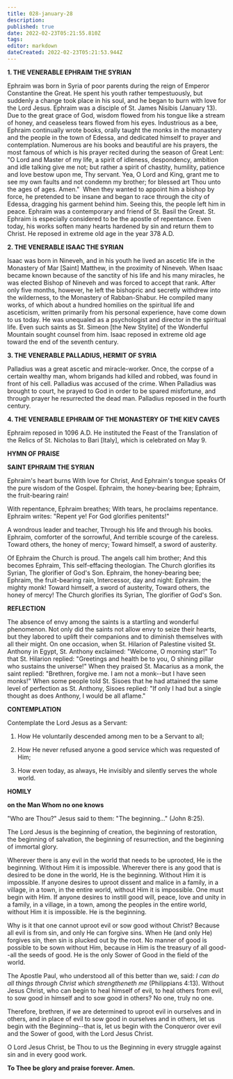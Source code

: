 ```yaml
---
title: 028-january-28
description: 
published: true
date: 2022-02-23T05:21:55.810Z
tags: 
editor: markdown
dateCreated: 2022-02-23T05:21:53.944Z
---
```



**1. THE VENERABLE EPHRAIM THE SYRIAN**

Ephraim was born in Syria of poor parents during the reign of Emperor Constantine the Great. He spent his youth rather tempestuously, but suddenly a change took place in his soul, and he began to burn with love for the Lord Jesus. Ephraim was a disciple of St. James Nisibis (January 13). Due to the great grace of God, wisdom flowed from his tongue like a stream of honey, and ceaseless tears flowed from his eyes. Industrious as a bee, Ephraim continually wrote books, orally taught the monks in the monastery and the people in the town of Edessa, and dedicated himself to prayer and contemplation. Numerous are his books and beautiful are his prayers, the most famous of which is his prayer recited during the season of Great Lent: "O Lord and Master of my life, a spirit of idleness, despondency, ambition and idle talking give me not; but rather a spirit of chastity, humility, patience and love bestow upon me, Thy servant. Yea, O Lord and King, grant me to see my own faults and not condemn my brother; for blessed art Thou unto the ages of ages. Amen."  When they wanted to appoint him a bishop by force, he pretended to be insane and began to race through the city of Edessa, dragging his garment behind him. Seeing this, the people left him in peace. Ephraim was a contemporary and friend of St. Basil the Great. St. Ephraim is especially considered to be the apostle of repentance. Even today, his works soften many hearts hardened by sin and return them to Christ. He reposed in extreme old age in the year 378 A.D.

**2. THE VENERABLE ISAAC THE SYRIAN**

Isaac was born in Nineveh, and in his youth he lived an ascetic life in the Monastery of Mar [Saint] Matthew, in the proximity of Nineveh. When Isaac became known because of the sanctity of his life and his many miracles, he was elected Bishop of Nineveh and was forced to accept that rank. After only five months, however, he left the bishopric and secretly withdrew into the wilderness, to the Monastery of Rabban-Shabur. He compiled many works, of which about a hundred homilies on the spiritual life and asceticism, written primarily from his personal experience, have come down to us today. He was unequaled as a psychologist and director in the spiritual life. Even such saints as St. Simeon [the New Stylite] of the Wonderful Mountain sought counsel from him. Isaac reposed in extreme old age toward the end of the seventh century.

**3. THE VENERABLE PALLADIUS, HERMIT OF SYRIA**

Palladius was a great ascetic and miracle-worker. Once, the corpse of a certain wealthy man, whom brigands had killed and robbed, was found in front of his cell. Palladius was accused of the crime. When Palladius was brought to court, he prayed to God in order to be spared misfortune, and through prayer he resurrected the dead man. Palladius reposed in the fourth century.

**4. THE VENERABLE EPHRAIM OF THE MONASTERY OF THE KIEV CAVES**

Ephraim reposed in 1096 A.D. He instituted the Feast of the Translation of the Relics of St. Nicholas to Bari [Italy], which is celebrated on May 9.



**HYMN OF PRAISE**

**SAINT EPHRAIM THE SYRIAN**

Ephraim's heart burns
With love for Christ,
And Ephraim's tongue speaks
Of the pure wisdom of the Gospel.
Ephraim, the honey-bearing bee;
Ephraim, the fruit-bearing rain!

With repentance, Ephraim breathes;
With tears, he proclaims repentance.
Ephraim writes: "Repent ye!
For God glorifies penitents!"

A wondrous leader and teacher,
Through his life and through his books.
Ephraim, comforter of the sorrowful,
And terrible scourge of the careless.
Toward others, the honey of mercy;
Toward himself, a sword of austerity.

Of Ephraim the Church is proud.
The angels call him brother;
And this becomes Ephraim,
This self-effacing theologian.
The Church glorifies its Syrian,
The glorifier of God's Son.
Ephraim, the honey-bearing bee;
Ephraim, the fruit-bearing rain,
Intercessor, day and night:
Ephraim. the mighty monk!
Toward himself, a sword of austerity,
Toward others, the honey of mercy!
The Church glorifies its Syrian,
The glorifier of God's Son.

**REFLECTION**

The absence of envy among the saints is a startling and wonderful phenomenon. Not only did the saints not allow envy to seize their hearts, but they labored to uplift their companions and to diminish themselves with all their might. On one occasion, when St. Hilarion of Palestine visited St. Anthony in Egypt, St. Anthony exclaimed: "Welcome, O morning star!" To that St. Hilarion replied: "Greetings and health be to you, O shining pillar who sustains the universe!" When they praised St. Macarius as a monk, the saint replied: "Brethren, forgive me. I am not a monk--but I have seen monks!" When some people told St. Sisoes that he had attained the same level of perfection as St. Anthony, Sisoes replied: "If only I had but a single thought as does Anthony, I would be all aflame."



**CONTEMPLATION**


Contemplate the Lord Jesus as a Servant:

1.  How He voluntarily descended among men to be a Servant to all;

1.  How He never refused anyone a good service which was requested of Him;

1.  How even today, as always, He invisibly and silently serves the whole world.



**HOMILY**

**on the Man Whom no one knows**

"Who are Thou?" Jesus said to them: "The beginning..." (John 8:25).

The Lord Jesus is the beginning of creation, the beginning of restoration, the beginning of salvation, the beginning of resurrection, and the beginning of immortal glory.

Wherever there is any evil in the world that needs to be uprooted, He is the beginning. Without Him it is impossible. Wherever there is any good that is desired to be done in the world, He is the beginning. Without Him it is impossible. If anyone desires to uproot dissent and malice in a family, in a village, in a town, in the entire world, without Him it is impossible. One must begin with Him. If anyone desires to instill good will, peace, love and unity in a family, in a village, in a town, among the peoples in the entire world, without Him it is impossible. He is the beginning.

Why is it that one cannot uproot evil or sow good without Christ? Because all evil is from sin, and only He can forgive sins. When He (and only He) forgives sin, then sin is plucked out by the root. No manner of good is possible to be sown without Him, because in Him is the treasury of all good--all the seeds of good. He is the only Sower of Good in the field of the world.

The Apostle Paul, who understood all of this better than we, said: *I can do all things through Christ which strengtheneth me* (Philippians 4:13). Without Jesus Christ, who can begin to heal himself of evil, to heal others from evil, to sow good in himself and to sow good in others? No one, truly no one.

Therefore, brethren, if we are determined to uproot evil in ourselves and in others, and in place of evil to sow good in ourselves and in others, let us begin with the Beginning--that is, let us begin with the Conqueror over evil and the Sower of good, with the Lord Jesus Christ.

O Lord Jesus Christ, be Thou to us the Beginning in every struggle against sin and in every good work.

**To Thee be glory and praise forever. Amen.**

